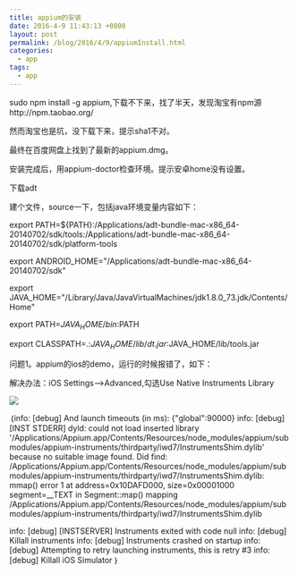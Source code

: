 ```yaml
---
title: appium的安装
date: 2016-4-9 11:43:13 +0800
layout: post
permalink: /blog/2016/4/9/appiumInstall.html
categories:
  - app
tags:
  - app
---
```

sudo npm install -g appium,下载不下来，找了半天，发现淘宝有npm源http://npm.taobao.org/

然而淘宝也是坑，没下载下来，提示sha1不对。

最终在百度网盘上找到了最新的appium.dmg。

安装完成后，用appium-doctor检查环境。提示安卓home没有设置。

下载adt

建个文件，source一下，包括java环境变量内容如下：

export PATH=${PATH}:/Applications/adt-bundle-mac-x86_64-20140702/sdk/tools:/Applications/adt-bundle-mac-x86_64-20140702/sdk/platform-tools

export ANDROID_HOME="/Applications/adt-bundle-mac-x86_64-20140702/sdk"

export JAVA_HOME="/Library/Java/JavaVirtualMachines/jdk1.8.0_73.jdk/Contents/Home"

export PATH=$JAVA_HOME/bin:$PATH

export CLASSPATH=.:$JAVA_HOME/lib/dt.jar:$JAVA_HOME/lib/tools.jar


问题1。appium的ios的demo，运行的时候报错了，如下：

解决办法：iOS Settings——>Advanced,勾选Use Native Instruments Library

![](/images/ios.png)

｛info: [debug] And launch timeouts (in ms): {"global":90000}
info: [debug] [INST STDERR] dyld: could not load inserted library '/Applications/Appium.app/Contents/Resources/node_modules/appium/submodules/appium-instruments/thirdparty/iwd7/InstrumentsShim.dylib' because no suitable image found.  Did find:
	/Applications/Appium.app/Contents/Resources/node_modules/appium/submodules/appium-instruments/thirdparty/iwd7/InstrumentsShim.dylib: mmap() error 1 at address=0x10DAFD000, size=0x00001000 segment=__TEXT in Segment::map() mapping /Applications/Appium.app/Contents/Resources/node_modules/appium/submodules/appium-instruments/thirdparty/iwd7/InstrumentsShim.dylib

info: [debug] [INSTSERVER] Instruments exited with code null
info: [debug] Killall instruments
info: [debug] Instruments crashed on startup
info: [debug] Attempting to retry launching instruments, this is retry #3
info: [debug] Killall iOS Simulator
｝
